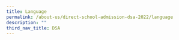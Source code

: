 ```yaml
---
title: Language
permalink: /about-us/direct-school-admission-dsa-2022/language
description: ""
third_nav_title: DSA
---
```

